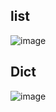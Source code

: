 ## **list**

![image](https://user-images.githubusercontent.com/36908476/96329738-c9acac00-108a-11eb-83e7-f368535be546.png)


## **Dict**
![image](https://user-images.githubusercontent.com/36908476/96329757-d7623180-108a-11eb-8bd7-7b8e9e956978.png)
